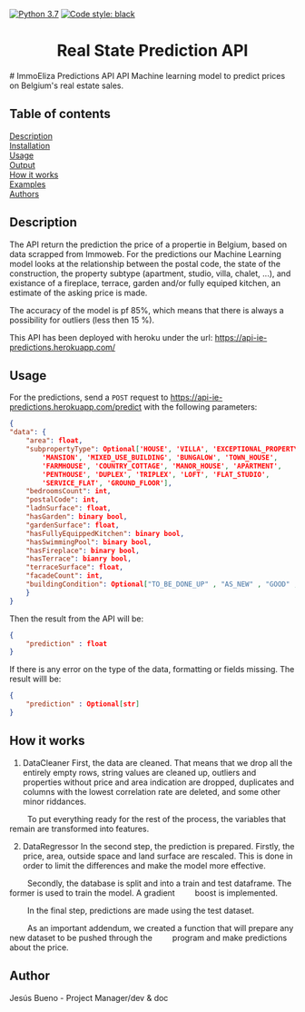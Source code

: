 [![Python 3.7](https://img.shields.io/badge/python-3.7-blue.svg)](https://www.python.org/downloads/release/python-360/)
[![Code style: black](https://img.shields.io/badge/code%20style-black-000000.svg)](https://github.com/psf/black)
<div align = "center">

<h1>Real State Prediction API</h1>
</div>
# ImmoEliza Predictions API
API Machine learning model to predict prices on Belgium's real estate sales.

## Table of contents
[Description](#Description)  
[Installation](#Installation)  
[Usage](#Usage)  
[Output](#Output)  
[How it works](#How-it-works)  
[Examples](#Examples)  
[Authors](#Authors)

## Description
The API return the prediction the price of a propertie in Belgium, based on data scrapped from Immoweb. 
For the predictions our Machine Learning model looks at the relationship between the postal code, the state of the construction, the property subtype (apartment, studio, villa, chalet, ...), and existance of a fireplace, terrace, garden and/or fully equiped kitchen, an estimate of the asking price is made.

The accuracy of the model is pf  85%, which means that there is always a possibility for outliers (less then 15 %).
  
This API has been deployed with heroku under the url: https://api-ie-predictions.herokuapp.com/

## Usage
  
For the predictions, send a `POST` request to https://api-ie-predictions.herokuapp.com/predict with the following parameters:
  
  ```json
{
  "data": {
      "area": float,
      "subpropertyType": Optional['HOUSE', 'VILLA', 'EXCEPTIONAL_PROPERTY', 'APARTMENT_BLOCK',
          'MANSION', 'MIXED_USE_BUILDING', 'BUNGALOW', 'TOWN_HOUSE',
          'FARMHOUSE', 'COUNTRY_COTTAGE', 'MANOR_HOUSE', 'APARTMENT',
          'PENTHOUSE', 'DUPLEX', 'TRIPLEX', 'LOFT', 'FLAT_STUDIO',
          'SERVICE_FLAT', 'GROUND_FLOOR'],
      "bedroomsCount": int,
      "postalCode": int,
      "ladnSurface": float,
      "hasGarden": binary bool,
      "gardenSurface": float,
      "hasFullyEquippedKitchen": binary bool,
      "hasSwimmingPool": binary bool,
      "hasFireplace": binary bool,
      "hasTerrace": bianry bool,
      "terraceSurface": float,
      "facadeCount": int,
      "buildingCondition": Optional["TO_BE_DONE_UP" , "AS_NEW" , "GOOD" , "JUST_RENOVATED" , "TO_RESTORE"]
      }
}
```

Then the result from the API will be:
  ```json
{
      "prediction" : float
}
```
If there is any error on the type of the data, formatting or fields missing. The result willl be:

  ```json
{
      "prediction" : Optional[str]
}
```
## How it works
1. DataCleaner
First, the data are cleaned. That means that we drop all the entirely empty rows, string values
are cleaned up, outliers and properties without price and area indication are dropped, duplicates
and columns with the lowest correlation rate are deleted, and some other minor riddances.  

&nbsp;&nbsp;&nbsp;&nbsp;&nbsp;&nbsp;&nbsp;&nbsp;To put everything ready for the rest of the process, the variables that remain are transformed into
features.

2. DataRegressor
In the second step, the prediction is prepared. Firstly, the price, area, outside space and land
surface are rescaled. This is done in order to limit the differences and make the model more
effective.

&nbsp;&nbsp;&nbsp;&nbsp;&nbsp;&nbsp;&nbsp;&nbsp;Secondly, the database is split and into a train and test dataframe. The former is used to train the model. A gradient 
&nbsp;&nbsp;&nbsp;&nbsp;&nbsp;&nbsp;&nbsp;&nbsp;boost is implemented.

&nbsp;&nbsp;&nbsp;&nbsp;&nbsp;&nbsp;&nbsp;&nbsp;In the final step, predictions are made using the test dataset.  

&nbsp;&nbsp;&nbsp;&nbsp;&nbsp;&nbsp;&nbsp;&nbsp;As an important addendum, we created a function that will prepare any new dataset to be pushed through the 
&nbsp;&nbsp;&nbsp;&nbsp;&nbsp;&nbsp;&nbsp;&nbsp;program and make predictions about the price.


## Author
Jesús Bueno - Project Manager/dev & doc  
